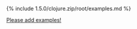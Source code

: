 {% include 1.5.0/clojure.zip/root/examples.md %}

[Please add examples!](https://github.com/arrdem/grimoire/edit/master/_includes/1.6.0/clojure.zip/root/examples.md)
